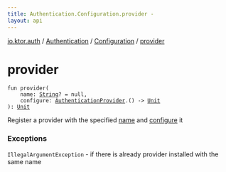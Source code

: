 ```yaml
---
title: Authentication.Configuration.provider - 
layout: api
---
```


<div class='api-docs-breadcrumbs'><a href="../../index.html">io.ktor.auth</a> / <a href="../index.html">Authentication</a> / <a href="index.html">Configuration</a> / <a href="./provider.html">provider</a></div>

# provider

<div class="signature"><code><span class="keyword">fun </span><span class="identifier">provider</span><span class="symbol">(</span><br/>&nbsp;&nbsp;&nbsp;&nbsp;<span class="parameterName" id="io.ktor.auth.Authentication.Configuration$provider(kotlin.String, kotlin.Function1((io.ktor.auth.AuthenticationProvider, kotlin.Unit)))/name">name</span><span class="symbol">:</span>&nbsp;<a href="https://kotlinlang.org/api/latest/jvm/stdlib/kotlin/-string/index.html"><span class="identifier">String</span></a><span class="symbol">?</span>&nbsp;<span class="symbol">=</span>&nbsp;null<span class="symbol">, </span><br/>&nbsp;&nbsp;&nbsp;&nbsp;<span class="parameterName" id="io.ktor.auth.Authentication.Configuration$provider(kotlin.String, kotlin.Function1((io.ktor.auth.AuthenticationProvider, kotlin.Unit)))/configure">configure</span><span class="symbol">:</span>&nbsp;<a href="../../-authentication-provider/index.html"><span class="identifier">AuthenticationProvider</span></a><span class="symbol">.</span><span class="symbol">(</span><span class="symbol">)</span>&nbsp;<span class="symbol">-&gt;</span>&nbsp;<a href="https://kotlinlang.org/api/latest/jvm/stdlib/kotlin/-unit/index.html"><span class="identifier">Unit</span></a><br/><span class="symbol">)</span><span class="symbol">: </span><a href="https://kotlinlang.org/api/latest/jvm/stdlib/kotlin/-unit/index.html"><span class="identifier">Unit</span></a></code></div>

Register a provider with the specified <a href="provider.html#io.ktor.auth.Authentication.Configuration$provider(kotlin.String, kotlin.Function1((io.ktor.auth.AuthenticationProvider, kotlin.Unit)))/name">name</a> and <a href="provider.html#io.ktor.auth.Authentication.Configuration$provider(kotlin.String, kotlin.Function1((io.ktor.auth.AuthenticationProvider, kotlin.Unit)))/configure">configure</a> it

### Exceptions

<code>IllegalArgumentException</code> - if there is already provider installed with the same name